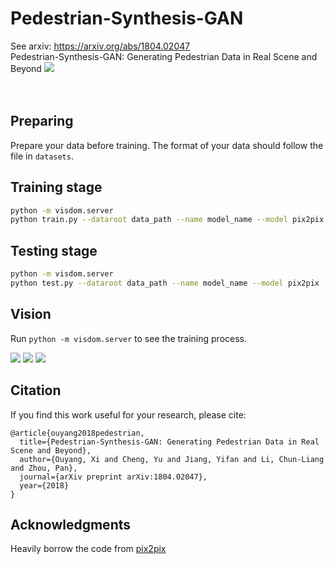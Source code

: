 # Pedestrian-Synthesis-GAN
See arxiv: https://arxiv.org/abs/1804.02047
</br>
Pedestrian-Synthesis-GAN: Generating Pedestrian Data in Real Scene and Beyond
<img src="imgs/D.png"></img>
</br></br></br>

## Preparing
Prepare your data before training. The format of your data should follow the file in `datasets`.
## Training stage
```bash
python -m visdom.server
python train.py --dataroot data_path --name model_name --model pix2pix --which_model_netG unet_256 --which_direction BtoA --lambda_A 100 --dataset_mode aligned --use_spp --no_lsgan --norm batch
```

## Testing stage
```bash
python -m visdom.server
python test.py --dataroot data_path --name model_name --model pix2pix --which_model_netG unet_256 --which_direction BtoA  --dataset_mode aligned --use_spp --norm batch
```
## Vision
Run `python -m visdom.server` to see the training process.
</br>

<img src="imgs/compare_3line.png"></img>
<img src="imgs/compare_cityscapes_1.png"></img>
<img src="imgs/compare_Tsinghua_1.png"></img>

## Citation
If you find this work useful for your research, please cite:
```
@article{ouyang2018pedestrian,
  title={Pedestrian-Synthesis-GAN: Generating Pedestrian Data in Real Scene and Beyond},
  author={Ouyang, Xi and Cheng, Yu and Jiang, Yifan and Li, Chun-Liang and Zhou, Pan},
  journal={arXiv preprint arXiv:1804.02047},
  year={2018}
}
```

## Acknowledgments
Heavily borrow the code from <a href="https://github.com/junyanz/pytorch-CycleGAN-and-pix2pix">pix2pix</a>

